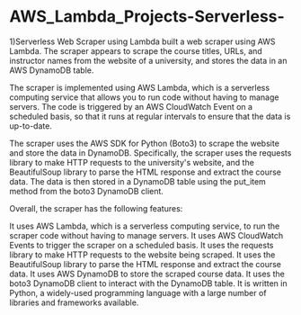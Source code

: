 # AWS_Lambda_Projects-Serverless-
1)Serverless Web Scraper using Lambda
built a web scraper using AWS Lambda. The scraper appears to scrape the course titles, URLs, and instructor names from the website of a university, and stores the data in an AWS DynamoDB table.

The scraper is implemented using AWS Lambda, which is a serverless computing service that allows you to run code without having to manage servers. The code is triggered by an AWS CloudWatch Event on a scheduled basis, so that it runs at regular intervals to ensure that the data is up-to-date.

The scraper uses the AWS SDK for Python (Boto3) to scrape the website and store the data in DynamoDB. Specifically, the scraper uses the requests library to make HTTP requests to the university's website, and the BeautifulSoup library to parse the HTML response and extract the course data. The data is then stored in a DynamoDB table using the put_item method from the boto3 DynamoDB client.

Overall, the scraper has the following features:

It uses AWS Lambda, which is a serverless computing service, to run the scraper code without having to manage servers.
It uses AWS CloudWatch Events to trigger the scraper on a scheduled basis.
It uses the requests library to make HTTP requests to the website being scraped.
It uses the BeautifulSoup library to parse the HTML response and extract the course data.
It uses AWS DynamoDB to store the scraped course data.
It uses the boto3 DynamoDB client to interact with the DynamoDB table.
It is written in Python, a widely-used programming language with a large number of libraries and frameworks available.
